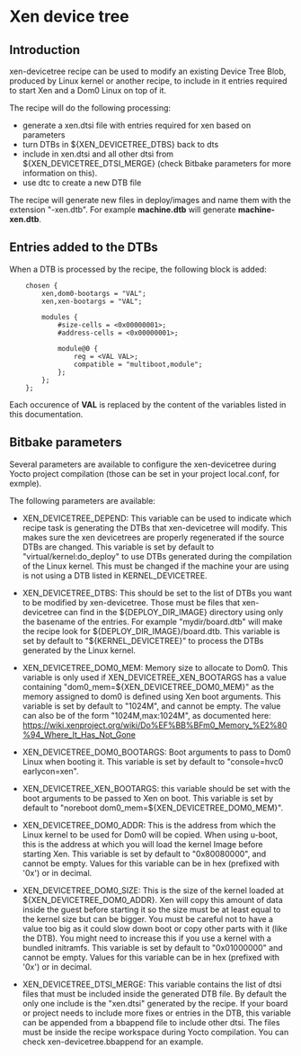 Xen device tree
===============

Introduction
------------

xen-devicetree recipe can be used to modify an existing Device Tree Blob,
produced by Linux kernel or another recipe, to include in it entries required
to start Xen and a Dom0 Linux on top of it.

The recipe will do the following processing:
- generate a xen.dtsi file with entries required for xen based on parameters
- turn DTBs in ${XEN_DEVICETREE_DTBS} back to dts
- include in xen.dtsi and all other dtsi from
  ${XEN_DEVICETREE_DTSI_MERGE} (check Bitbake parameters for more information
  on this).
- use dtc to create a new DTB file

The recipe will generate new files in deploy/images and name them with the
extension "-xen.dtb".
For example **machine.dtb** will generate **machine-xen.dtb**.

Entries added to the DTBs
-------------------------

When a DTB is processed by the recipe, the following block is added:
```
    chosen {
        xen,dom0-bootargs = "VAL";
        xen,xen-bootargs = "VAL";

        modules {
            #size-cells = <0x00000001>;
            #address-cells = <0x00000001>;

            module@0 {
                reg = <VAL VAL>;
                compatible = "multiboot,module";
            };
        };
    };
```
Each occurence of **VAL** is replaced by the content of the variables listed in
this documentation.

Bitbake parameters
------------------

Several parameters are available to configure the xen-devicetree during Yocto
project compilation (those can be set in your project local.conf, for exmple).

The following parameters are available:

- XEN_DEVICETREE_DEPEND: This variable can be used to indicate which recipe
  task is generating the DTBs that xen-devicetree will modify. This makes sure
  the xen devicetrees are properly regenerated if the source DTBs are changed.
  This variable is set by default to "virtual/kernel:do_deploy" to use DTBs
  generated during the compilation of the Linux kernel. This must be changed
  if the machine your are using is not using a DTB listed in KERNEL_DEVICETREE.

- XEN_DEVICETREE_DTBS: This should be set to the list of DTBs you want to be
  modified by xen-devicetree. Those must be files that xen-devicetree can find
  in the ${DEPLOY_DIR_IMAGE} directory using only the basename of the entries.
  For example "mydir/board.dtb" will make the recipe look for
  ${DEPLOY_DIR_IMAGE}/board.dtb.
  This variable is set by default to "${KERNEL_DEVICETREE}" to process the DTBs
  generated by the Linux kernel.

- XEN_DEVICETREE_DOM0_MEM: Memory size to allocate to Dom0.
  This variable is only used if XEN_DEVICETREE_XEN_BOOTARGS has a value
  containing "dom0_mem=${XEN_DEVICETREE_DOM0_MEM}" as the memory assigned to
  dom0 is defined using Xen boot arguments.
  This variable is set by default to "1024M", and cannot be empty.
  The value can also be of the form "1024M,max:1024M", as documented here:
  https://wiki.xenproject.org/wiki/Do%EF%BB%BFm0_Memory_%E2%80%94_Where_It_Has_Not_Gone

- XEN_DEVICETREE_DOM0_BOOTARGS: Boot arguments to pass to Dom0 Linux when
  booting it.
  This variable is set by default to "console=hvc0 earlycon=xen".

- XEN_DEVICETREE_XEN_BOOTARGS: this variable should be set with the boot
  arguments to be passed to Xen on boot.
  This variable is set by default to
  "noreboot dom0_mem=${XEN_DEVICETREE_DOM0_MEM}".

- XEN_DEVICETREE_DOM0_ADDR: This is the address from which the Linux kernel to
  be used for Dom0 will be copied. When using u-boot, this is the address at
  which you will load the kernel Image before starting Xen.
  This variable is set by default to "0x80080000", and cannot be empty.
  Values for this variable can be in hex (prefixed with '0x') or in decimal.

- XEN_DEVICETREE_DOM0_SIZE: This is the size of the kernel loaded at
  ${XEN_DEVICETREE_DOM0_ADDR}. Xen will copy this amount of data inside the
  guest before starting it so the size must be at least equal to the kernel
  size but can be bigger. You must be careful not to have a value too big as it
  could slow down boot or copy other parts with it (like the DTB).
  You might need to increase this if you use a kernel with a bundled initramfs.
  This variable is set by default to "0x01000000" and cannot be empty.
  Values for this variable can be in hex (prefixed with '0x') or in decimal.

- XEN_DEVICETREE_DTSI_MERGE: This variable contains the list of dtsi files that
  must be included inside the generated DTB file. By default the only one
  include is the "xen.dtsi" generated by the recipe.
  If your board or project needs to include more fixes or entries in the DTB,
  this variable can be appended from a bbappend file to include other dtsi. The
  files must be inside the recipe workspace during Yocto compilation.
  You can check xen-devicetree.bbappend for an example.

